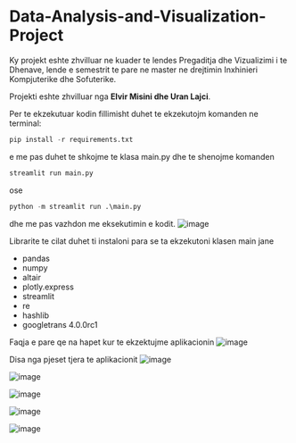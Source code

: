 # Data-Analysis-and-Visualization-Project

Ky projekt eshte zhvilluar ne kuader te lendes Pregaditja dhe Vizualizimi i te Dhenave, lende e semestrit te pare ne master ne drejtimin Inxhinieri Kompjuterike dhe Sofuterike.

Projekti eshte zhvilluar nga **Elvir Misini dhe Uran Lajci**.

Per te ekzekutuar kodin fillimisht duhet te ekzekutojm komanden ne terminal:

```python
pip install -r requirements.txt
```


e me pas duhet te shkojme te klasa main.py dhe te shenojme komanden
```python
streamlit run main.py
```
ose  
```python
python -m streamlit run .\main.py
```
dhe me pas vazhdon me eksekutimin e kodit.
![image](https://user-images.githubusercontent.com/117693854/214911672-0bcd4740-5ce4-4e91-abfb-66445465dd06.png)

Librarite te cilat duhet ti instaloni para se ta ekzekutoni klasen main jane
* pandas
* numpy
* altair
* plotly.express
* streamlit
* re
* hashlib
* googletrans 4.0.0rc1

Faqja e pare qe na hapet kur te ekzektujme aplikacionin
![image](https://user-images.githubusercontent.com/117693854/214912965-8f413a10-96ba-4210-aca1-7c442271fc96.png)

Disa nga pjeset tjera te aplikacionit
![image](https://user-images.githubusercontent.com/117693854/214913107-adedd9d9-799b-4f17-860e-939c3bfde185.png)

![image](https://user-images.githubusercontent.com/117693854/214913177-28146c6d-0db6-4e0d-b6c2-a6ed6f3c25a6.png)

![image](https://user-images.githubusercontent.com/117693854/214913325-ac8eee7a-f480-4286-93dc-405ed12f69e0.png)

![image](https://user-images.githubusercontent.com/117693854/214913391-ce66c683-27c1-489d-9e0a-3213f8295047.png)

![image](https://user-images.githubusercontent.com/117693854/218906948-043c6c15-1ae6-4210-9386-3e201a3fd8dd.png)

